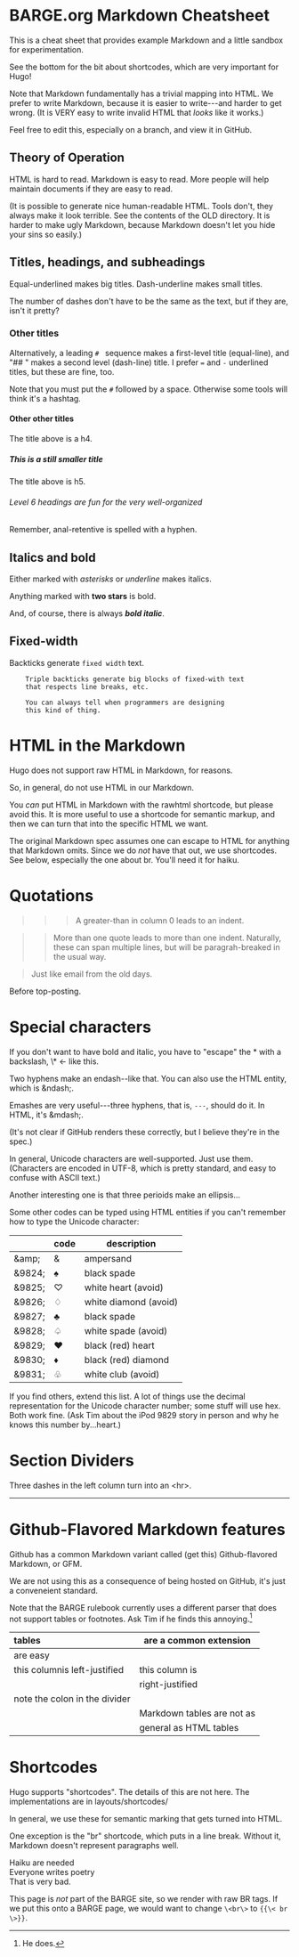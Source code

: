 
BARGE.org Markdown Cheatsheet
=============================

This is a cheat sheet that provides example Markdown and a little sandbox for
experimentation.

See the bottom for the bit about shortcodes, which are very important for Hugo!

Note that Markdown fundamentally has a trivial mapping into HTML.  We prefer to
write Markdown, because it is easier to write---and harder to get wrong.  (It
is VERY easy to write invalid HTML that _looks_ like it works.)

Feel free to edit this, especially on a branch, and view it in GitHub.

Theory of Operation
-------------------

HTML is hard to read.  Markdown is easy to read.  More people will help maintain
documents if they are easy to read.

(It is possible to generate nice human-readable HTML.  Tools don't, they always
make it look terrible.  See the contents of the OLD directory.  It is harder to
make ugly Markdown, because Markdown doesn't let you hide your sins so easily.)

Titles, headings, and subheadings
---------------------------------

Equal-underlined makes big titles.  Dash-underline makes small titles.

The number of dashes don't have to be the same as the text, but if they are,
isn't it pretty?

### Other titles

Alternatively, a leading `# ` sequence makes a first-level title (equal-line),
and "## " makes a second level (dash-line) title.  I prefer `=` and `-`
underlined titles, but these are fine, too.

Note that you must put the `#` followed by a space.  Otherwise some tools will
think it's a hashtag.

#### Other other titles

The title above is a h4.

##### This is a still smaller title

The title above is h5.

###### Level 6 headings are fun for the very well-organized

Remember, anal-retentive is spelled with a hyphen.

## Italics and bold

Either marked with *asterisks* or _underline_ makes italics.

Anything marked with **two stars** is bold.

And, of course, there is always _**bold italic**_.

## Fixed-width

Backticks generate `fixed width` text.

```
    Triple backticks generate big blocks of fixed-with text
    that respects line breaks, etc.
    
    You can always tell when programmers are designing 
    this kind of thing.
```

# HTML in the Markdown

Hugo does not support raw HTML in Markdown, for reasons.

So, in general, do not use HTML in our Markdown.

You _can_ put HTML in Markdown with the rawhtml shortcode, but please avoid
this.  It is more useful to use a shortcode for semantic markup, and then we
can turn that into the specific HTML we want.

The original Markdown spec assumes one can escape to HTML for anything that
Markdown omits.  Since we do _not_ have that out, we use shortcodes. See below,
especially the one about br.  You'll need it for haiku.

# Quotations

> > > A greater-than in column 0 leads to an indent.

> > More than one quote leads to more than one indent.
> > Naturally, these can span multiple lines,
> > but will be paragrah-breaked in the usual way.

> Just like email from the old days.

Before top-posting.

# Special characters

If you don't want to have bold and italic, you have to "escape" the \* with a
backslash, \\\* \<- like this.

Two hyphens make an endash--like that.  You can also use the HTML entity, which is
&amp;ndash;.

Emashes are very useful---three hyphens, that is, `---`, should do it.  In HTML,
it's &amp;mdash;.

(It's not clear if GitHub renders these correctly, but I believe they're in the spec.)

In general, Unicode characters are well-supported.  Just use them.  (Characters
are encoded in UTF-8, which is pretty standard, and easy to confuse with ASCII
text.)

Another interesting one is that three perioids make an ellipsis...

Some other codes can be typed using HTML entities if you can't remember how to type the Unicode character:

|            | code    | description           |
|------------|:--------|-----------------------|
| &amp;amp;  | &amp;   | ampersand             |
| &amp;9824; | &#9824; | black spade           |
| &amp;9825; | &#9825; | white heart (avoid)   |
| &amp;9826; | &#9826; | white diamond (avoid) |
| &amp;9827; | &#9827; | black spade           |
| &amp;9828; | &#9828; | white spade  (avoid)  |
| &amp;9829; | &#9829; | black (red) heart     |
| &amp;9830; | &#9830; | black (red) diamond   |
| &amp;9831; | &#9831; | white club (avoid)    |

If you find others, extend this list.  A lot of things use the decimal
representation for the Unicode character number; some stuff will use hex.  Both
work fine.  (Ask Tim about the iPod 9829 story in person and why he knows this
number by...heart.)

# Section Dividers

Three dashes in the left column turn into an \<hr\>.

---

# Github-Flavored Markdown features

Github has a common Markdown variant called (get this) Github-flavored
Markdown, or GFM.

We are not using this as a consequence of being hosted on GitHub, it's just a
conveneient standard.

Note that the BARGE rulebook currently uses a different parser that does not
support tables or footnotes.  Ask Tim if he finds this annoying.[^1]

| tables                        | are a common extension     |
|:------------------------------|----------------------------|
| are easy                      |                            |
| this columnis left-justified  | this column is             |
|                               | right-justified            |
| note the colon in the divider |                            |
|                               | Markdown tables are not as |
|                               | general as HTML tables     |


[^1]: He does.

# Shortcodes

Hugo supports "shortcodes".  The details of this are not here.  The
implementations are in layouts/shortcodes/

In general, we use these for semantic marking that gets turned into HTML.

One exception is the "br" shortcode, which puts in a line break.  Without it,
Markdown doesn't represent paragraphs well.

Haiku are needed <br>
Everyone writes poetry <br>
That is very bad. 

This page is _not_ part of the BARGE site, so we render with raw BR tags.
If we put this onto a BARGE page, we would want to change `\<br\>` to `{{\< br \>}}`.

